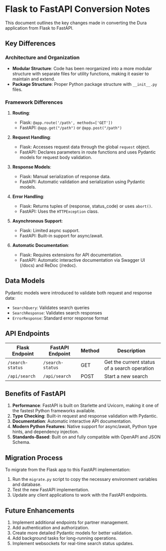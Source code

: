 # Flask to FastAPI Conversion Notes

This document outlines the key changes made in converting the Dura application from Flask to FastAPI.

## Key Differences

### Architecture and Organization

- **Modular Structure**: Code has been reorganized into a more modular structure with separate files for utility functions, making it easier to maintain and extend.
- **Package Structure**: Proper Python package structure with `__init__.py` files.

### Framework Differences

1. **Routing**:
   - Flask: `@app.route('/path', methods=['GET'])`
   - FastAPI: `@app.get("/path")` or `@app.post("/path")`

2. **Request Handling**:
   - Flask: Accesses request data through the global `request` object.
   - FastAPI: Declares parameters in route functions and uses Pydantic models for request body validation.

3. **Response Models**:
   - Flask: Manual serialization of response data.
   - FastAPI: Automatic validation and serialization using Pydantic models.

4. **Error Handling**:
   - Flask: Returns tuples of (response, status_code) or uses `abort()`.
   - FastAPI: Uses the `HTTPException` class.

5. **Asynchronous Support**:
   - Flask: Limited async support.
   - FastAPI: Built-in support for async/await.

6. **Automatic Documentation**:
   - Flask: Requires extensions for API documentation.
   - FastAPI: Automatic interactive documentation via Swagger UI (/docs) and ReDoc (/redoc).

## Data Models

Pydantic models were introduced to validate both request and response data:

- `SearchQuery`: Validates search queries
- `SearchResponse`: Validates search responses
- `ErrorResponse`: Standard error response format

## API Endpoints

| Flask Endpoint | FastAPI Endpoint | Method | Description |
|----------------|-----------------|--------|-------------|
| `/search-status` | `/search-status` | GET | Get the current status of a search operation |
| `/api/search` | `/api/search` | POST | Start a new search |

## Benefits of FastAPI

1. **Performance**: FastAPI is built on Starlette and Uvicorn, making it one of the fastest Python frameworks available.
2. **Type Checking**: Built-in request and response validation with Pydantic.
3. **Documentation**: Automatic interactive API documentation.
4. **Modern Python Features**: Native support for async/await, Python type hints, and dependency injection.
5. **Standards-Based**: Built on and fully compatible with OpenAPI and JSON Schema.

## Migration Process

To migrate from the Flask app to this FastAPI implementation:

1. Run the `migrate.py` script to copy the necessary environment variables and database.
2. Test the new FastAPI implementation.
3. Update any client applications to work with the FastAPI endpoints.

## Future Enhancements

1. Implement additional endpoints for partner management.
2. Add authentication and authorization.
3. Create more detailed Pydantic models for better validation.
4. Add background tasks for long-running operations.
5. Implement websockets for real-time search status updates. 
